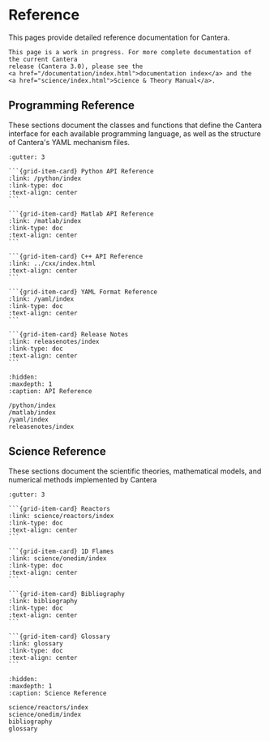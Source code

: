 
# Reference

This pages provide detailed reference documentation for Cantera.

```{caution}
This page is a work in progress. For more complete documentation of the current Cantera
release (Cantera 3.0), please see the
<a href="/documentation/index.html">documentation index</a> and the
<a href="science/index.html">Science & Theory Manual</a>.
```

## Programming Reference

These sections document the classes and functions that define the Cantera interface for
each available programming language, as well as the structure of Cantera's YAML
mechanism files.

````{grid} 2
:gutter: 3

```{grid-item-card} Python API Reference
:link: /python/index
:link-type: doc
:text-align: center
```

```{grid-item-card} Matlab API Reference
:link: /matlab/index
:link-type: doc
:text-align: center
```

```{grid-item-card} C++ API Reference
:link: ../cxx/index.html
:text-align: center
```

```{grid-item-card} YAML Format Reference
:link: /yaml/index
:link-type: doc
:text-align: center
```

```{grid-item-card} Release Notes
:link: releasenotes/index
:link-type: doc
:text-align: center
```

````

```{toctree}
:hidden:
:maxdepth: 1
:caption: API Reference

/python/index
/matlab/index
/yaml/index
releasenotes/index
```

## Science Reference

These sections document the scientific theories, mathematical models, and numerical
methods implemented by Cantera

````{grid} 2
:gutter: 3

```{grid-item-card} Reactors
:link: science/reactors/index
:link-type: doc
:text-align: center
```

```{grid-item-card} 1D Flames
:link: science/onedim/index
:link-type: doc
:text-align: center
```

```{grid-item-card} Bibliography
:link: bibliography
:link-type: doc
:text-align: center
```

```{grid-item-card} Glossary
:link: glossary
:link-type: doc
:text-align: center
```

````

```{toctree}
:hidden:
:maxdepth: 1
:caption: Science Reference

science/reactors/index
science/onedim/index
bibliography
glossary
```
